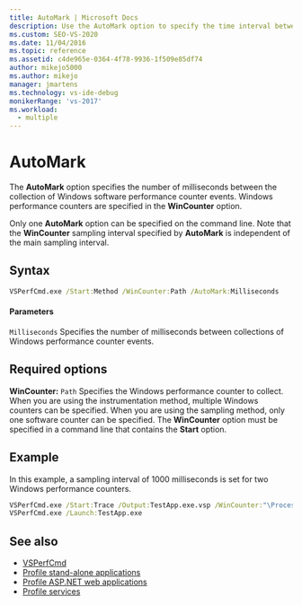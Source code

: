 ```yaml
---
title: AutoMark | Microsoft Docs
description: Use the AutoMark option to specify the time interval between Windows performance counter data collection events. Use it with the WinCounter option.
ms.custom: SEO-VS-2020
ms.date: 11/04/2016
ms.topic: reference
ms.assetid: c4de965e-0364-4f78-9936-1f509e85df74
author: mikejo5000
ms.author: mikejo
manager: jmartens
ms.technology: vs-ide-debug
monikerRange: 'vs-2017'
ms.workload: 
  - multiple
---
```

# AutoMark
The **AutoMark** option specifies the number of milliseconds between the collection of Windows software performance counter events. Windows performance counters are specified in the **WinCounter** option.

 Only one **AutoMark** option can be specified on the command line. Note that the **WinCounter** sampling interval specified by **AutoMark** is independent of the main sampling interval.

## Syntax

```cmd
VSPerfCmd.exe /Start:Method /WinCounter:Path /AutoMark:Milliseconds
```

#### Parameters
 `Milliseconds`
 Specifies the number of milliseconds between collections of Windows performance counter events.

## Required options
 **WinCounter:** `Path`
 Specifies the Windows performance counter to collect. When you are using the instrumentation method, multiple Windows counters can be specified. When you are using the sampling method, only one software counter can be specified. The **WinCounter** option must be specified in a command line that contains the **Start** option.

## Example
 In this example, a sampling interval of 1000 milliseconds is set for two Windows performance counters.

```cmd
VSPerfCmd.exe /Start:Trace /Output:TestApp.exe.vsp /WinCounter:"\Process(*)\% Processor Time" /WinCounter:"\ASP.NET\Pages/sec" /AutoMark:1000
VSPerfCmd.exe /Launch:TestApp.exe
```

## See also
- [VSPerfCmd](../profiling/vsperfcmd.md)
- [Profile stand-alone applications](../profiling/command-line-profiling-of-stand-alone-applications.md)
- [Profile ASP.NET web applications](../profiling/command-line-profiling-of-aspnet-web-applications.md)
- [Profile services](../profiling/command-line-profiling-of-services.md)
